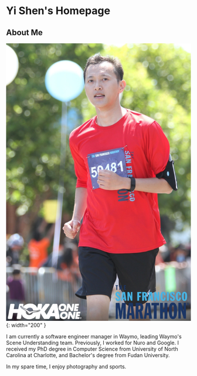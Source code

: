 # Yi Shen's Homepage

## About Me
![selfie](img/race_1085_photo_22500210.jpg){: width="200" }

I am currently a software engineer manager in Waymo, leading Waymo's Scene Understanding team. Previously, I worked for Nuro and Google. I received my PhD degree in Computer Science from University of North Carolina at Charlotte, and Bachelor's degree from Fudan University.

In my spare time, I enjoy photography and sports. 
